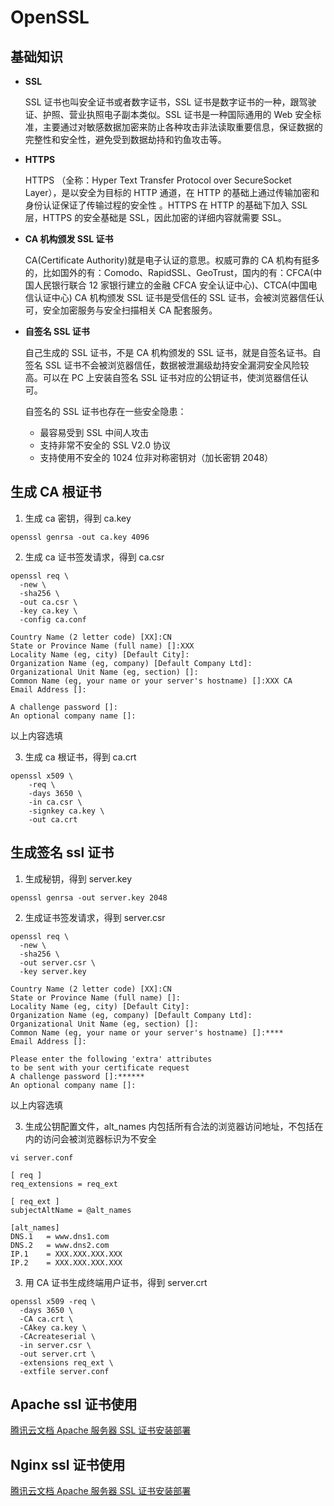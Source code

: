 # OpenSSL

## 基础知识

- **SSL**

  SSL 证书也叫安全证书或者数字证书，SSL 证书是数字证书的一种，跟驾驶证、护照、营业执照电子副本类似。SSL 证书是一种国际通用的 Web 安全标准，主要通过对敏感数据加密来防止各种攻击非法读取重要信息，保证数据的完整性和安全性，避免受到数据劫持和钓鱼攻击等。

- **HTTPS**

  HTTPS （全称：Hyper Text Transfer Protocol over SecureSocket Layer），是以安全为目标的 HTTP 通道，在 HTTP 的基础上通过传输加密和身份认证保证了传输过程的安全性 。HTTPS 在 HTTP 的基础下加入 SSL 层，HTTPS 的安全基础是 SSL，因此加密的详细内容就需要 SSL。

- **CA 机构颁发 SSL 证书**

  CA(Certificate Authority)就是电子认证的意思。权威可靠的 CA 机构有挺多的，比如国外的有：Comodo、RapidSSL、GeoTrust，国内的有：CFCA(中国人民银行联合 12 家银行建立的金融 CFCA 安全认证中心)、CTCA(中国电信认证中心)
  CA 机构颁发 SSL 证书是受信任的 SSL 证书，会被浏览器信任认可，安全加密服务与安全扫描相关 CA 配套服务。

- **自签名 SSL 证书**

  自己生成的 SSL 证书，不是 CA 机构颁发的 SSL 证书，就是自签名证书。自签名 SSL 证书不会被浏览器信任，数据被泄漏级劫持安全漏洞安全风险较高。可以在 PC 上安装自签名 SSL 证书对应的公钥证书，使浏览器信任认可。

  自签名的 SSL 证书也存在一些安全隐患：

  - 最容易受到 SSL 中间人攻击
  - 支持非常不安全的 SSL V2.0 协议
  - 支持使用不安全的 1024 位非对称密钥对（加长密钥 2048）

## 生成 CA 根证书

1. 生成 ca 密钥，得到 ca.key

```
openssl genrsa -out ca.key 4096
```

2. 生成 ca 证书签发请求，得到 ca.csr

```
openssl req \
  -new \
  -sha256 \
  -out ca.csr \
  -key ca.key \
  -config ca.conf

Country Name (2 letter code) [XX]:CN
State or Province Name (full name) []:XXX
Locality Name (eg, city) [Default City]:
Organization Name (eg, company) [Default Company Ltd]:
Organizational Unit Name (eg, section) []:
Common Name (eg, your name or your server's hostname) []:XXX CA
Email Address []:

A challenge password []:
An optional company name []:
```

以上内容选填

3. 生成 ca 根证书，得到 ca.crt

```
openssl x509 \
    -req \
    -days 3650 \
    -in ca.csr \
    -signkey ca.key \
    -out ca.crt
```

## 生成签名 ssl 证书

1. 生成秘钥，得到 server.key

```
openssl genrsa -out server.key 2048
```

2. 生成证书签发请求，得到 server.csr

```
openssl req \
  -new \
  -sha256 \
  -out server.csr \
  -key server.key

Country Name (2 letter code) [XX]:CN
State or Province Name (full name) []:
Locality Name (eg, city) [Default City]:
Organization Name (eg, company) [Default Company Ltd]:
Organizational Unit Name (eg, section) []:
Common Name (eg, your name or your server's hostname) []:****
Email Address []:

Please enter the following 'extra' attributes
to be sent with your certificate request
A challenge password []:******
An optional company name []:
```

以上内容选填

3. 生成公钥配置文件，alt_names 内包括所有合法的浏览器访问地址，不包括在内的访问会被浏览器标识为不安全

```
vi server.conf
```

```
[ req ]
req_extensions = req_ext

[ req_ext ]
subjectAltName = @alt_names

[alt_names]
DNS.1   = www.dns1.com
DNS.2   = www.dns2.com
IP.1    = XXX.XXX.XXX.XXX
IP.2    = XXX.XXX.XXX.XXX
```

3. 用 CA 证书生成终端用户证书，得到 server.crt

```
openssl x509 -req \
  -days 3650 \
  -CA ca.crt \
  -CAkey ca.key \
  -CAcreateserial \
  -in server.csr \
  -out server.crt \
  -extensions req_ext \
  -extfile server.conf
```

## Apache ssl 证书使用

[腾讯云文档 Apache 服务器 SSL 证书安装部署](https://cloud.tencent.com/document/product/400/35243)

## Nginx ssl 证书使用

[腾讯云文档 Apache 服务器 SSL 证书安装部署](https://cloud.tencent.com/document/product/400/35244)
